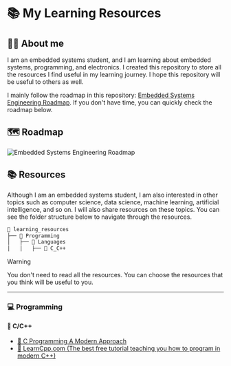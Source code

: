 # 📚 My Learning Resources

## 👨‍💻 About me

I am an embedded systems student, and I am learning about embedded systems, programming, and electronics. I created this repository to store all the resources I find useful in my learning journey. I hope this repository will be useful to others as well.

I mainly follow the roadmap in this repository: [Embedded Systems Engineering Roadmap](https://github.com/m3y54m/Embedded-Engineering-Roadmap). If you don't have time, you can quickly check the roadmap below.

## 🗺️ Roadmap

![Embedded Systems Engineering Roadmap](https://github.com/m3y54m/Embedded-Engineering-Roadmap/releases/latest/download/Embedded-Engineering-Roadmap.png)

## 📚 Resources

Although I am an embedded systems student, I am also interested in other topics such as computer science, data science, machine learning, artificial intelligence, and so on. I will also share resources on these topics. You can see the folder structure below to navigate through the resources.

```txt
📁 learning_resources
├── 📁 Programming
│   ├── 📁 Languages
│   │   ├── 📁 C_C++
```

> [!WARNING]
> You don't need to read all the resources. You can choose the resources that you think will be useful to you.

---

### 💻 Programming

#### 🔵 C/C++

- [📘 C Programming A Modern Approach](/Programming/Languages/C_C++/C%20Programming%20A%20Modern%20Approach.pdf)
- [🔗 LearnCpp.com (The best free tutorial teaching you how to program in modern C++)](https://www.learncpp.com/)
